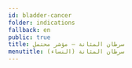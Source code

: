 ```yaml
---
id: bladder-cancer
folder: indications
fallback: en
public: true
title: سرطان المثانة – مؤشر محتمل
menutitle: سرطان المثانة (النساء)
---
```

